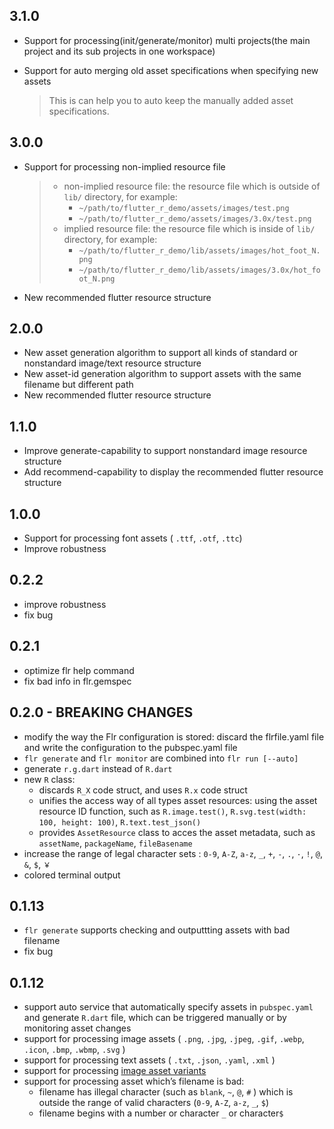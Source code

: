 ## 3.1.0

- Support for processing(init/generate/monitor) multi projects(the main project and its sub projects in one workspace)

- Support for auto merging old asset specifications when specifying new assets

   > This is can help you to auto keep the manually added asset specifications.

## 3.0.0

- Support for processing non-implied resource file

   > - non-implied resource file:  the resource file which is outside of `lib/` directory, for example:
   >    - `~/path/to/flutter_r_demo/assets/images/test.png` 
   >    - `~/path/to/flutter_r_demo/assets/images/3.0x/test.png`
   > - implied resource file:  the resource file which is inside of  `lib/` directory, for example:
   >    - `~/path/to/flutter_r_demo/lib/assets/images/hot_foot_N.png` 
   >    - `~/path/to/flutter_r_demo/lib/assets/images/3.0x/hot_foot_N.png`

- New recommended flutter resource structure

## 2.0.0

- New asset generation algorithm to support all kinds of standard or nonstandard image/text resource structure
- New asset-id generation algorithm to support assets with the same filename but different path
- New recommended flutter resource structure

## 1.1.0

- Improve generate-capability to support nonstandard image resource structure
- Add recommend-capability to display the recommended flutter resource structure

## 1.0.0

- Support for processing font assets ( `.ttf`, `.otf`, `.ttc`) 
- Improve robustness

## 0.2.2

- improve robustness
- fix bug

## 0.2.1

- optimize flr help command
- fix bad info in flr.gemspec

## 0.2.0 - BREAKING CHANGES

- modify the way the Flr configuration is stored: discard the flrfile.yaml file and write the configuration to the pubspec.yaml file
- `flr generate` and `flr monitor` are combined into `flr run [--auto]`
- generate `r.g.dart` instead of `R.dart`
- new `R` class: 
	- discards `R_X` code struct, and uses `R.x` code  struct
	- unifies the access way of all types asset resources: using the asset resource ID function, such as `R.image.test()`, `R.svg.test(width: 100, height: 100)`, `R.text.test_json()`
	- provides `AssetResource` class  to acces the asset metadata, such as `assetName`, `packageName`, `fileBasename`
- increase the range of legal character sets : `0-9`, `A-Z`, `a-z`, `_`, `+`, `-`, `.`, `·`,  `!`,  `@`,  `&`, `$`, `￥`
- colored terminal output 

## 0.1.13

- `flr generate` supports checking and outputtting assets with bad filename
- fix bug

## 0.1.12

- support auto service that automatically specify assets in `pubspec.yaml` and generate  `R.dart` file,  which can be triggered manually or by monitoring asset changes
- support for processing image assets ( `.png`, `.jpg`, `.jpeg`, `.gif`, `.webp`, `.icon`, `.bmp`, `.wbmp`, `.svg` ) 
- support for processing text assets ( `.txt`, `.json`, `.yaml`, `.xml` ) 
- support for processing [image asset variants](https://flutter.dev/docs/development/ui/assets-and-images#asset-variants)
- support for processing asset which’s filename is bad:
   - filename has illegal character (such as  `blank`,  `~`, `@`, `#` ) which is outside the range of  valid characters (`0-9`, `A-Z`, `a-z`, `_`,  `$`)
   - filename begins with a number or character `_`  or character`$`